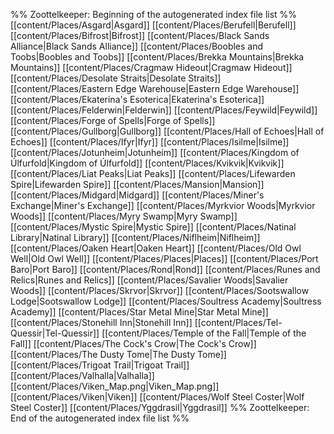 %% Zoottelkeeper: Beginning of the autogenerated index file list  %%
 [[content/Places/Asgard|Asgard]]
 [[content/Places/Berufell|Berufell]]
 [[content/Places/Bifrost|Bifrost]]
 [[content/Places/Black Sands Alliance|Black Sands Alliance]]
 [[content/Places/Boobles and Toobs|Boobles and Toobs]]
 [[content/Places/Brekka Mountains|Brekka Mountains]]
 [[content/Places/Cragmaw Hideout|Cragmaw Hideout]]
 [[content/Places/Desolate Straits|Desolate Straits]]
 [[content/Places/Eastern Edge Warehouse|Eastern Edge Warehouse]]
 [[content/Places/Ekaterina's Esoterica|Ekaterina's Esoterica]]
 [[content/Places/Felderwin|Felderwin]]
 [[content/Places/Feywild|Feywild]]
 [[content/Places/Forge of Spells|Forge of Spells]]
 [[content/Places/Gullborg|Gullborg]]
 [[content/Places/Hall of Echoes|Hall of Echoes]]
 [[content/Places/Ifyr|Ifyr]]
 [[content/Places/Isilme|Isilme]]
 [[content/Places/Jotunheim|Jotunheim]]
 [[content/Places/Kingdom of Úlfurfold|Kingdom of Úlfurfold]]
 [[content/Places/Kvikvik|Kvikvik]]
 [[content/Places/Liat Peaks|Liat Peaks]]
 [[content/Places/Lifewarden Spire|Lifewarden Spire]]
 [[content/Places/Mansion|Mansion]]
 [[content/Places/Midgard|Midgard]]
 [[content/Places/Miner's Exchange|Miner's Exchange]]
 [[content/Places/Myrkvior Woods|Myrkvior Woods]]
 [[content/Places/Myry Swamp|Myry Swamp]]
 [[content/Places/Mystic Spire|Mystic Spire]]
 [[content/Places/Natinal Library|Natinal Library]]
 [[content/Places/Niflheim|Niflheim]]
 [[content/Places/Oaken Heart|Oaken Heart]]
 [[content/Places/Old Owl Well|Old Owl Well]]
 [[content/Places/Places|Places]]
 [[content/Places/Port Baro|Port Baro]]
 [[content/Places/Rond|Rond]]
 [[content/Places/Runes and Relics|Runes and Relics]]
 [[content/Places/Savalier Woods|Savalier Woods]]
 [[content/Places/Skrvor|Skrvor]]
 [[content/Places/Sootswallow Lodge|Sootswallow Lodge]]
 [[content/Places/Soultress Academy|Soultress Academy]]
 [[content/Places/Star Metal Mine|Star Metal Mine]]
 [[content/Places/Stonehill Inn|Stonehill Inn]]
 [[content/Places/Tel-Quessir|Tel-Quessir]]
 [[content/Places/Temple of the Fall|Temple of the Fall]]
 [[content/Places/The Cock's Crow|The Cock's Crow]]
 [[content/Places/The Dusty Tome|The Dusty Tome]]
 [[content/Places/Trigoat Trail|Trigoat Trail]]
 [[content/Places/Valhalla|Valhalla]]
 [[content/Places/Viken_Map.png|Viken_Map.png]]
 [[content/Places/Viken|Viken]]
 [[content/Places/Wolf Steel Coster|Wolf Steel Coster]]
 [[content/Places/Yggdrasil|Yggdrasil]]
%% Zoottelkeeper: End of the autogenerated index file list  %%
